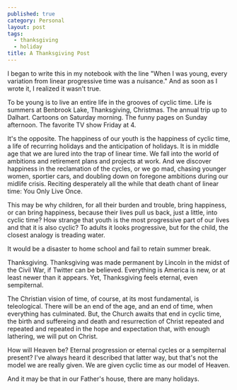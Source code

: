 ```yaml
---
published: true
category: Personal
layout: post
tags:
  - thanksgiving
  - holiday
title: A Thanksgiving Post
---
```

I began to write this in my notebook with the line "When I was young, every variation from linear progressive time was a nuisance." And as soon as I wrote it, I realized it wasn't true. 

To be young is to live an entire life in the grooves of cyclic time. Life is summers at Benbrook Lake, Thanksgiving, Christmas. The annual trip up to Dalhart. Cartoons on Saturday morning. The funny pages on Sunday afternoon. The favorite TV show Friday at 4. 

<!-- more -->

It's the opposite. The happiness of our youth is the happiness of cyclic time, a life of recurring holidays and the anticipation of holidays. It is in middle age that we are lured into the trap of linear time. We fall into the world of ambitions and retirement plans and projects at work. And we discover happiness in the reclamation of the cycles, or we go mad, chasing younger women, sportier cars, and doubling down on foregone ambitions during our midlife crisis. Reciting desperately all the while that death chant of linear time: You Only Live Once. 

This may be why children, for all their burden and trouble, bring happiness, or can bring happiness, because their lives pull us back, just a little, into cyclic time? How strange that youth is the most progressive part of our lives and that it is also cyclic? To adults it looks progressive, but for the child, the closest analogy is treading water. 

It would be a disaster to home school and fail to retain summer break. 

Thanksgiving. Thanksgiving was made permanent by Lincoln in the midst of the Civil War, if Twitter can be believed. Everything is America is new, or at least newer than it appears. Yet, Thanksgiving feels eternal, even sempiternal. 

The Christian vision of time, of course, at its most fundamental, is teleological. There will be an end of the age, and an end of time, when everything has culminated. But, the Church awaits that end in cyclic time, the birth and suffereing and death and resurrection of Christ repeated and repeated and repeated in the hope and expectation that, with enough lathering, we will put on Christ. 

How will Heaven be? Eternal progression or eternal cycles or a sempiternal present? I've always heard it described that latter way, but that's not the model we are really given. We are given cyclic time as our model of Heaven. 

And it may be that in our Father's house, there are many holidays.